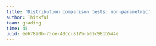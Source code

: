 ```yaml
---
title: 'Distribution comparison tests: non-parametric'
author: Thinkful
team: grading
time: 45
uuid: ee678a0b-75ce-40cc-8175-a01c98bb544e
---
```


<jupyter notebook-name="5.5.3 Comparing Groups NonParametrically" course-code="DSBC" />